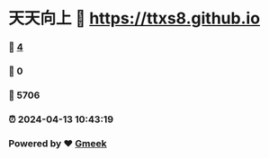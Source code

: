 # 天天向上 :link: https://ttxs8.github.io 
### :page_facing_up: [4](https://ttxs8.github.io/tag.html) 
### :speech_balloon: 0 
### :hibiscus: 5706 
### :alarm_clock: 2024-04-13 10:43:19 
### Powered by :heart: [Gmeek](https://github.com/Meekdai/Gmeek)

